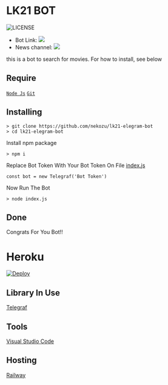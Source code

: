# LK21 BOT

![LICENSE](https://img.shields.io/github/license/nekozu/lk21-elegram-bot?style=for-the-badge&logo=appveyor)

* Bot Link:  <a href="https://t.me/LayarKaca21Bot" alt="Layar Kaca 21"> <img src="https://img.shields.io/badge/%F0%9F%A4%96%20-Layar%20Kaca%21-red" /> </a>
* News channel: <a  href="https://t.me/Nekozu" alt="Nekozu Network"> <img  src="https://img.shields.io/badge/%F0%9F%92%A1-nekozu-9cf" /> </a>

this is a bot to search for movies. For how to install, see below

## Require
[`Node Js`](https://nodejs.org/en/download/)
[`Git`](https://git-scm.com/download)

## Installing

```
> git clone https://github.com/nekozu/lk21-elegram-bot
> cd lk21-elegram-bot
```

Install npm package

```
> npm i
```

Replace Bot Token With Your Bot Token On File [index.js](https://github.com/nekozu/lk21-elegram-bot/blob/002f3e80fe5032bf17ed07c375a43843e6ab634b/index.js#L6)

```
const bot = new Telegraf('Bot Token')
```

Now Run The Bot

```
> node index.js
```

## Done

Congrats For You Bot!!

# Heroku
[![Deploy](https://www.herokucdn.com/deploy/button.svg)](https://heroku.com/deploy?template=https://github.com/Nekozu/lk21-elegram-bot.git)

## Library In Use
[Telegraf](https://telegraf.js.org)

## Tools
[Visual Studio Code](https://code.visualstudio.com/download)

## Hosting
[Railway](https://railway.app)
